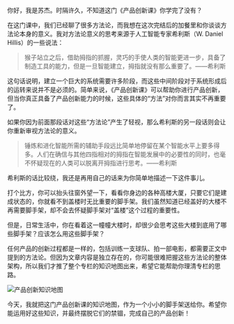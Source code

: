 你好，我是苏杰。时隔许久，不知道这门《产品创新课》你学完了没有？

在这门课中，我们已经聊了很多方法论，而我想在这次完结后的加餐里和你谈谈方法论本身的意义。我对方法论意义的思考来源于人工智能专家希利斯（W. Daniel Hillis）的一些说法：

> 猴子站立之后，借助拇指的抓握，灵巧的手使人类的智能更进一步，具备了制造工具的能力，但是一旦智能建立，拇指就没有那么重要了。——希利斯

这句话说明，建立一个巨大的系统需要许多阶段，而这些中间阶段对于系统形成后的运转来说并不是必须的。简单来说，《产品创新课》可以帮助你进行产品创新，但当你真正具备了产品创新能力的时候，这些具体的“方法”对你而言其实不再重要了。

如果你因为前面那段话对这些“方法论”产生了轻视，那么希利斯的另一段话则会让你重新审视方法论的意义。

> 锤炼和进化智能所需的辅助手段远比简单地停留在某个智能水平上要多得多。人们在确信与其他四指相对的拇指在智能发展中的必要性的同时，也毫不怀疑现在的人类可以脱离开拇指进行思考。——希利斯

希利斯的话比较绕，我还是再用自己的话来为你简单地描述一下这件事儿。

打个比方，你可以抬头往窗外望一下，看看你身边的各种高楼大厦，只要它们是建成状态的，你就看不到盖楼时无比重要的脚手架。我们虽然知道已经盖好的大楼不再需要脚手架，却不会去怀疑脚手架对“盖楼”这个过程的重要性。

但是，日常生活中，你在看着这一幢幢大楼时，却很少会思考这些大楼到底用了哪些脚手架？应该怎么用这些脚手架？

任何产品的创新过程都是一样的，包括训练一支球队、拍一部电影，都需要正文中提到的方法论。但因为文章内容是独立存在的，你可能很难把握这些方法论的整体架构，所以我们才推了整个专栏的知识地图出来，希望它能帮助你理清专栏的思路。

![](https://static001.geekbang.org/resource/image/6f/8e/6f448d52e617dfe6ac63fd87c2e8c68e.png?wh=9431%2A4333 "产品创新知识地图")

今天，我就把这门产品创新课的知识地图，作为一个小小的脚手架送给你。希望你能运用好这些知识，并最终摆脱它们的禁锢，完成自己的产品创新！